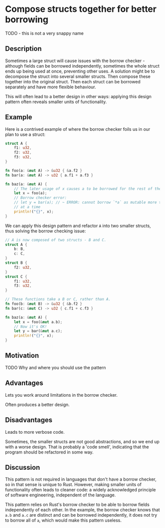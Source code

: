 # Compose structs together for better borrowing

TODO - this is not a very snappy name

## Description

Sometimes a large struct will cause issues with the borrow checker - although
fields can be borrowed independently, sometimes the whole struct ends up being
used at once, preventing other uses. A solution might be to decompose the struct
into several smaller structs. Then compose these together into the original
struct. Then each struct can be borrowed separately and have more flexible
behaviour.

This will often lead to a better design in other ways: applying this design
pattern often reveals smaller units of functionality.

## Example

Here is a contrived example of where the borrow checker foils us in our plan to
use a struct:

```rust
struct A {
    f1: u32,
    f2: u32,
    f3: u32,
}

fn foo(a: &mut A) -> &u32 { &a.f2 }
fn bar(a: &mut A) -> u32 { a.f1 + a.f3 }

fn baz(a: &mut A) {
    // The later usage of x causes a to be borrowed for the rest of the function.
    let x = foo(a);
    // Borrow checker error:
    // let y = bar(a); // ~ ERROR: cannot borrow `*a` as mutable more than once
    // at a time
    println!("{}", x);
}
```

We can apply this design pattern and refactor `A` into two smaller structs, thus
solving the borrow checking issue:

```rust
// A is now composed of two structs - B and C.
struct A {
    b: B,
    c: C,
}
struct B {
    f2: u32,
}
struct C {
    f1: u32,
    f3: u32,
}

// These functions take a B or C, rather than A.
fn foo(b: &mut B) -> &u32 { &b.f2 }
fn bar(c: &mut C) -> u32 { c.f1 + c.f3 }

fn baz(a: &mut A) {
    let x = foo(&mut a.b);
    // Now it's OK!
    let y = bar(&mut a.c);
    println!("{}", x);
}
```

## Motivation

TODO Why and where you should use the pattern

## Advantages

Lets you work around limitations in the borrow checker.

Often produces a better design.

## Disadvantages

Leads to more verbose code.

Sometimes, the smaller structs are not good abstractions, and so we end up with
a worse design. That is probably a 'code smell', indicating that the program
should be refactored in some way.

## Discussion

This pattern is not required in languages that don't have a borrow checker, so
in that sense is unique to Rust. However, making smaller units of functionality
often leads to cleaner code: a widely acknowledged principle of software
engineering, independent of the language.

This pattern relies on Rust's borrow checker to be able to borrow fields
independently of each other. In the example, the borrow checker knows that `a.b`
and `a.c` are distinct and can be borrowed independently, it does not try to
borrow all of `a`, which would make this pattern useless.
